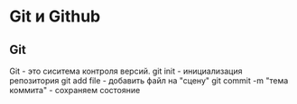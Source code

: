 # Git и Github
## Git
Git - это сиситема контроля версий.
git init - инициализация репозитория
git add  file - добавить файл на "сцену"
git commit -m "тема коммита" - сохраняем состояние 